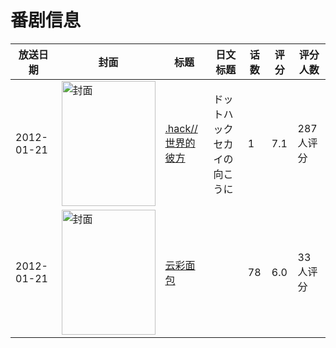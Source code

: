 # 番剧信息

|放送日期|封面|标题|日文标题|话数|评分|评分人数|
|---|---|---|---|---|---|---|
|2012-01-21|<img src="https://lain.bgm.tv/pic/cover/c/ab/5a/30302_7G77g.jpg" alt="封面" style="width:150px;height:200px;object-fit:cover;">|[.hack//世界的彼方](https://bangumi.tv/subject/30302)|ドットハック セカイの向こうに|1|7.1|287人评分|
|2012-01-21|<img src="https://lain.bgm.tv/pic/cover/c/78/58/109858_I112c.jpg" alt="封面" style="width:150px;height:200px;object-fit:cover;">|[云彩面包](https://bangumi.tv/subject/109858)||78|6.0|33人评分|
